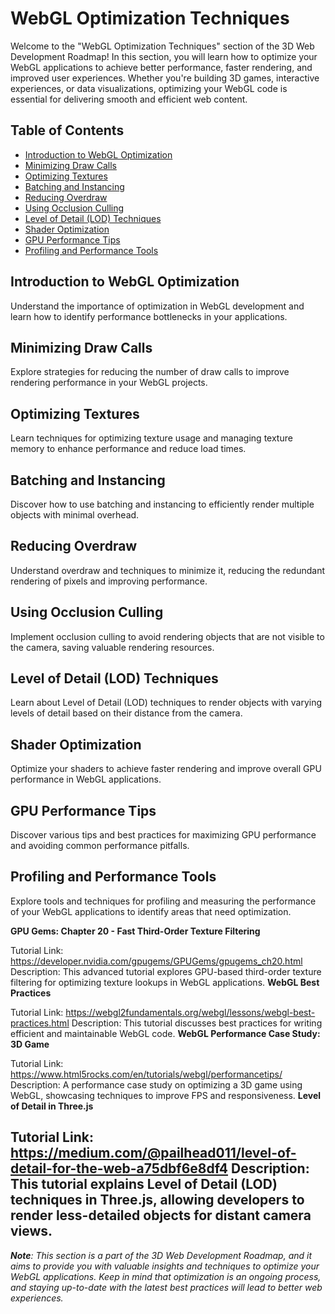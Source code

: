 # WebGL Optimization Techniques

Welcome to the "WebGL Optimization Techniques" section of the 3D Web Development Roadmap! In this section, you will learn how to optimize your WebGL applications to achieve better performance, faster rendering, and improved user experiences. Whether you're building 3D games, interactive experiences, or data visualizations, optimizing your WebGL code is essential for delivering smooth and efficient web content.

## Table of Contents

- [Introduction to WebGL Optimization](#introduction-to-webgl-optimization)
- [Minimizing Draw Calls](#minimizing-draw-calls)
- [Optimizing Textures](#optimizing-textures)
- [Batching and Instancing](#batching-and-instancing)
- [Reducing Overdraw](#reducing-overdraw)
- [Using Occlusion Culling](#using-occlusion-culling)
- [Level of Detail (LOD) Techniques](#level-of-detail-lod-techniques)
- [Shader Optimization](#shader-optimization)
- [GPU Performance Tips](#gpu-performance-tips)
- [Profiling and Performance Tools](#profiling-and-performance-tools)

## Introduction to WebGL Optimization

Understand the importance of optimization in WebGL development and learn how to identify performance bottlenecks in your applications.

## Minimizing Draw Calls

Explore strategies for reducing the number of draw calls to improve rendering performance in your WebGL projects.

## Optimizing Textures

Learn techniques for optimizing texture usage and managing texture memory to enhance performance and reduce load times.

## Batching and Instancing

Discover how to use batching and instancing to efficiently render multiple objects with minimal overhead.

## Reducing Overdraw

Understand overdraw and techniques to minimize it, reducing the redundant rendering of pixels and improving performance.

## Using Occlusion Culling

Implement occlusion culling to avoid rendering objects that are not visible to the camera, saving valuable rendering resources.

## Level of Detail (LOD) Techniques

Learn about Level of Detail (LOD) techniques to render objects with varying levels of detail based on their distance from the camera.

## Shader Optimization

Optimize your shaders to achieve faster rendering and improve overall GPU performance in WebGL applications.

## GPU Performance Tips

Discover various tips and best practices for maximizing GPU performance and avoiding common performance pitfalls.

## Profiling and Performance Tools

Explore tools and techniques for profiling and measuring the performance of your WebGL applications to identify areas that need optimization.

**GPU Gems: Chapter 20 - Fast Third-Order Texture Filtering**

Tutorial Link: https://developer.nvidia.com/gpugems/GPUGems/gpugems_ch20.html
Description: This advanced tutorial explores GPU-based third-order texture filtering for optimizing texture lookups in WebGL applications.
**WebGL Best Practices**

Tutorial Link: https://webgl2fundamentals.org/webgl/lessons/webgl-best-practices.html
Description: This tutorial discusses best practices for writing efficient and maintainable WebGL code.
**WebGL Performance Case Study: 3D Game**

Tutorial Link: https://www.html5rocks.com/en/tutorials/webgl/performancetips/
Description: A performance case study on optimizing a 3D game using WebGL, showcasing techniques to improve FPS and responsiveness.
**Level of Detail in Three.js**

Tutorial Link: https://medium.com/@pailhead011/level-of-detail-for-the-web-a75dbf6e8df4
Description: This tutorial explains Level of Detail (LOD) techniques in Three.js, allowing developers to render less-detailed objects for distant camera views.
---

_**Note**: This section is a part of the 3D Web Development Roadmap, and it aims to provide you with valuable insights and techniques to optimize your WebGL applications. Keep in mind that optimization is an ongoing process, and staying up-to-date with the latest best practices will lead to better web experiences._
